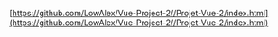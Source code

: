 [https://github.com/LowAlex/Vue-Project-2//Projet-Vue-2/index.html](https://github.com/LowAlex/Vue-Project-2//Projet-Vue-2/index.html)
